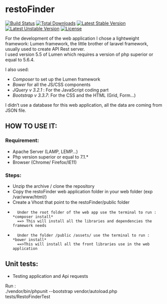 # restoFinder

[![Build Status](https://travis-ci.org/laravel/lumen-framework.svg)](https://travis-ci.org/laravel/lumen-framework)
[![Total Downloads](https://poser.pugx.org/laravel/lumen-framework/d/total.svg)](https://packagist.org/packages/laravel/lumen-framework)
[![Latest Stable Version](https://poser.pugx.org/laravel/lumen-framework/v/stable.svg)](https://packagist.org/packages/laravel/lumen-framework)
[![Latest Unstable Version](https://poser.pugx.org/laravel/lumen-framework/v/unstable.svg)](https://packagist.org/packages/laravel/lumen-framework)
[![License](https://poser.pugx.org/laravel/lumen-framework/license.svg)](https://packagist.org/packages/laravel/lumen-framework)

For the development of the web application I chose a lightweight framework: 
Lumen framework, the little brother of laravel framework, usually used to create API Rest server.   
I used version 5.5 of Lumen which requires a version of php superior or equal to 5.6.4.  

I also used:    
-	*Composer* to set up the Lumen framework  
-	*Bower* for all the JS/CSS components 
-	*JQuery v 3.2.1* : For the JavaScript coding part     
-	*Bootstrap v 3.3.7*: For the CSS and the HTML (Grid, Form…)   

I didn’t use a database for this web application, all the data are coming from JSON file.    

## HOW TO USE IT:  

### Requirement:    
-	Apache Server (LAMP, LEMP…)     
-	Php version superior or equal to 7.1.* 
-	Browser (Chrome/ Firefox/IE11)  
### Steps:  
-	Unzip the archive / clone the repository    
-	Copy the restoFinder web application folder in your web folder (exp /var/www/html/)     
-	Create a Vhost that point to the restoFinder/public folder      
-       Under the root folder of the web app use the terminal to run : *composer install*   
        ==> This will install all the libraries and dependencies the framework needs    
-       Under the folder /public /assets/ use the terminal to run : *bower install*     
        ==>This will install all the front libraries use in the web application

## Unit tests:      
- Testing application and Api requests

Run :   
 ./vendor/bin/phpunit --bootstrap vendor/autoload.php tests/RestoFinderTest 
